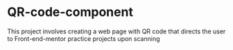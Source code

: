 # QR-code-component
This project involves creating a web page with QR code that directs the user to Front-end-mentor practice projects  upon scanning

